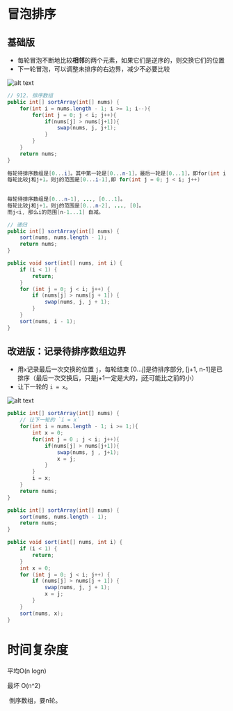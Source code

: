 # 冒泡排序


## 基础版

* 每轮冒泡不断地比较**相邻**的两个元素，如果它们是逆序的，则交换它们的位置
* 下一轮冒泡，可以调整未排序的右边界，减少不必要比较

![alt text](https://cdn.jsdelivr.net/gh/sword4869/pic1@main/images/202406201437403.png)
```java
// 912. 排序数组
public int[] sortArray(int[] nums) {
    for(int i = nums.length - 1; i >= 1; i--){
        for(int j = 0; j < i; j++){
            if(nums[j] > nums[j+1]){
                swap(nums, j, j+1);
            }
        }
    }
    return nums;
}
    
每轮待排序数组是[0...i]。其中第一轮是[0...n-1]，最后一轮是[0...1]，即for(int i = nums.length - 1; i >= 1; i--)
每轮比较j和j+1，则j的范围是[0...i-1],即 for(int j = 0; j < i; j++)
    
    
每轮待排序数组是[0...n-1], ..., [0...1]。
每轮比较j和j+1，则j的范围是[0...n-2], ..., [0]。
而j<i, 那么i的范围[n-1...1] 自减。
```
```java
// 递归
public int[] sortArray(int[] nums) {
    sort(nums, nums.length - 1);
    return nums;
}

public void sort(int[] nums, int i) {
    if (i < 1) {
        return;
    }
    for (int j = 0; j < i; j++) {
        if (nums[j] > nums[j + 1]) {
            swap(nums, j, j + 1);
        }
    }
    sort(nums, i - 1);
}
```
## 改进版：记录待排序数组边界

- 用`x`记录最后一次交换的位置 `j`，每轮结束 [0...j]是待排序部分, [j+1, n-1]是已排序（最后一次交换后，只是j+1一定是大的，j还可能比之前的小）
- 让下一轮的 `i = x`。

![alt text](https://cdn.jsdelivr.net/gh/sword4869/pic1@main/images/202406201437851.png)
```java
public int[] sortArray(int[] nums) {
    // 让下一轮的 `i = x`
    for(int i = nums.length - 1; i >= 1;){
        int x = 0;
        for(int j = 0 ; j < i; j++){
            if(nums[j] > nums[j+1]){
                swap(nums, j , j+1);
                x = j;
            }
        }
        i = x;
    }
    return nums;
}
```
```java
public int[] sortArray(int[] nums) {
    sort(nums, nums.length - 1);
    return nums;
}

public void sort(int[] nums, int i) {
    if (i < 1) {
        return;
    }
    int x = 0;
    for (int j = 0; j < i; j++) {
        if (nums[j] > nums[j + 1]) {
            swap(nums, j, j + 1);
            x = j;
        }
    }
    sort(nums, x);
}
```

# 时间复杂度

平均O(n logn)

最坏 O(n^2)

​	倒序数组，要n轮。